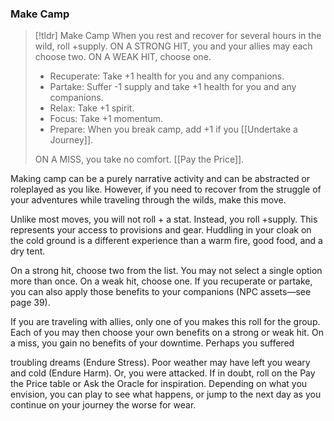 ### Make Camp
>[!tldr] Make Camp
>When you rest and recover for several hours in the wild, roll +supply.
>ON A STRONG HIT, you and your allies may each choose two. ON A WEAK HIT, choose one.
>- Recuperate: Take +1 health for you and any companions.
>- Partake: Suffer -1 supply and take +1 health for you and any companions.
>- Relax: Take +1 spirit.
>- Focus: Take +1 momentum.
>- Prepare: When you break camp, add +1 if you [[Undertake a Journey]].
>
>ON A MISS, you take no comfort. [[Pay the Price]].

Making camp can be a purely narrative activity and can be abstracted or roleplayed as you like. However, if you need to recover from the struggle of your adventures while traveling through the wilds, make this move.

Unlike most moves, you will not roll + a stat. Instead, you roll +supply. This represents your access to provisions and gear. Huddling in your cloak on the cold ground is a different experience than a warm fire, good food, and a dry tent.

On a strong hit, choose two from the list. You may not select a single option more than once. On a weak hit, choose one. If you recuperate or partake, you can also apply those benefits to your companions (NPC assets—see page 39).

If you are traveling with allies, only one of you makes this roll for the group. Each of you may then choose your own benefits on a strong or weak hit. On a miss, you gain no benefits of your downtime. Perhaps you suffered

troubling dreams (Endure Stress). Poor weather may have left you weary and cold (Endure Harm). Or, you were attacked. If in doubt, roll on the Pay the Price table or Ask the Oracle for inspiration. Depending on what you envision, you can play to see what happens, or jump to the next day as you continue on your journey the worse for wear.